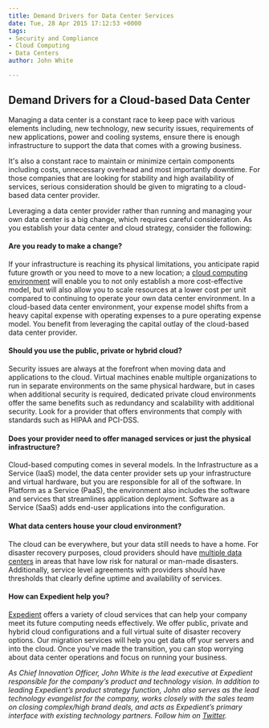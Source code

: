 ```yaml
---
title: Demand Drivers for Data Center Services
date: Tue, 28 Apr 2015 17:12:53 +0000
tags:
- Security and Compliance
- Cloud Computing
- Data Centers
author: John White

---
```

## Demand Drivers for a Cloud-based Data Center

Managing a data center is a constant race to keep pace with various elements including, new technology, new security issues, requirements of new applications, power and cooling systems, ensure there is enough infrastructure to support the data that comes with a growing business.

It's also a constant race to maintain or minimize certain components including costs, unnecessary overhead and most importantly downtime. For those companies that are looking for stability and high availability of services, serious consideration should be given to migrating to a cloud-based data center provider.

Leveraging a data center provider rather than running and managing your own data center is a big change, which requires careful consideration. As you establish your data center and cloud strategy, consider the following:

#### Are you ready to make a change?

If your infrastructure is reaching its physical limitations, you anticipate rapid future growth or you need to move to a new location; a [cloud computing environment](https://www.expedient.com/cloud-computing/) will enable you to not only establish a more cost-effective model, but will also allow you to scale resources at a lower cost per unit compared to continuing to operate your own data center environment. In a cloud-based data center environment, your expense model shifts from a heavy capital expense with operating expenses to a pure operating expense model. You benefit from leveraging the capital outlay of the cloud-based data center provider.

#### Should you use the public, private or hybrid cloud?

Security issues are always at the forefront when moving data and applications to the cloud. Virtual machines enable multiple organizations to run in separate environments on the same physical hardware, but in cases when additional security is required, dedicated private cloud environments offer the same benefits such as redundancy and scalability with additional security. Look for a provider that offers environments that comply with standards such as HIPAA and PCI-DSS.

#### Does your provider need to offer managed services or just the physical infrastructure?

Cloud-based computing comes in several models. In the Infrastructure as a Service (IaaS) model, the data center provider sets up your infrastructure and virtual hardware, but you are responsible for all of the software. In Platform as a Service (PaaS), the environment also includes the software and services that streamlines application deployment. Software as a Service (SaaS) adds end-user applications into the configuration.

#### What data centers house your cloud environment?

The cloud can be everywhere, but your data still needs to have a home. For disaster recovery purposes, cloud providers should have [multiple data centers](https://www.expedient.com/the-data-centers/) in areas that have low risk for natural or man-made disasters. Additionally, service level agreements with providers should have thresholds that clearly define uptime and availability of services.

#### How can Expedient help you?

[Expedient](https://www.expedient.com/) offers a variety of cloud services that can help your company meet its future computing needs effectively. We offer public, private and hybrid cloud configurations and a full virtual suite of disaster recovery options. Our migration services will help you get data off your servers and into the cloud. Once you've made the transition, you can stop worrying about data center operations and focus on running your business.

_As Chief Innovation Officer, John White is the lead executive at Expedient responsible for the company’s product and technology vision. In addition to leading Expedient’s product strategy function, John also serves as the lead technology evangelist for the company, works closely with the sales team on closing complex/high brand deals, and acts as Expedient’s primary interface with existing technology partners. Follow him on_ [_Twitter_](https://twitter.com/johna_white)_._